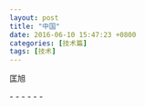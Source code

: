 ```yaml
---
layout: post
title: "中国"
date: 2016-06-10 15:47:23 +0800
categories: [技术篇]
tags: [技术]
---
```

匡旭


\- - - - - -

